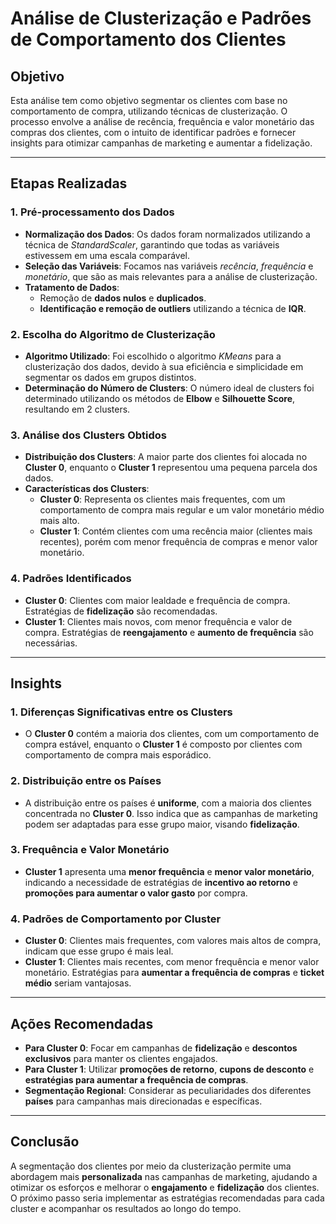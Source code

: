 # Análise de Clusterização e Padrões de Comportamento dos Clientes

## Objetivo

Esta análise tem como objetivo segmentar os clientes com base no comportamento de compra, utilizando técnicas de clusterização. O processo envolve a análise de recência, frequência e valor monetário das compras dos clientes, com o intuito de identificar padrões e fornecer insights para otimizar campanhas de marketing e aumentar a fidelização.

---

## Etapas Realizadas

### 1. Pré-processamento dos Dados
- **Normalização dos Dados**: Os dados foram normalizados utilizando a técnica de *StandardScaler*, garantindo que todas as variáveis estivessem em uma escala comparável.
- **Seleção das Variáveis**: Focamos nas variáveis *recência*, *frequência* e *monetário*, que são as mais relevantes para a análise de clusterização.
- **Tratamento de Dados**:
    - Remoção de **dados nulos** e **duplicados**.
    - **Identificação e remoção de outliers** utilizando a técnica de **IQR**.

### 2. Escolha do Algoritmo de Clusterização
- **Algoritmo Utilizado**: Foi escolhido o algoritmo *KMeans* para a clusterização dos dados, devido à sua eficiência e simplicidade em segmentar os dados em grupos distintos.
- **Determinação do Número de Clusters**: O número ideal de clusters foi determinado utilizando os métodos de **Elbow** e **Silhouette Score**, resultando em 2 clusters.

### 3. Análise dos Clusters Obtidos
- **Distribuição dos Clusters**: A maior parte dos clientes foi alocada no **Cluster 0**, enquanto o **Cluster 1** representou uma pequena parcela dos dados.
- **Características dos Clusters**:
    - **Cluster 0**: Representa os clientes mais frequentes, com um comportamento de compra mais regular e um valor monetário médio mais alto.
    - **Cluster 1**: Contém clientes com uma recência maior (clientes mais recentes), porém com menor frequência de compras e menor valor monetário.

### 4. Padrões Identificados
- **Cluster 0**: Clientes com maior lealdade e frequência de compra. Estratégias de **fidelização** são recomendadas.
- **Cluster 1**: Clientes mais novos, com menor frequência e valor de compra. Estratégias de **reengajamento** e **aumento de frequência** são necessárias.

---

## Insights

### 1. Diferenças Significativas entre os Clusters
- O **Cluster 0** contém a maioria dos clientes, com um comportamento de compra estável, enquanto o **Cluster 1** é composto por clientes com comportamento de compra mais esporádico.

### 2. Distribuição entre os Países
- A distribuição entre os países é **uniforme**, com a maioria dos clientes concentrada no **Cluster 0**. Isso indica que as campanhas de marketing podem ser adaptadas para esse grupo maior, visando **fidelização**.

### 3. Frequência e Valor Monetário
- **Cluster 1** apresenta uma **menor frequência** e **menor valor monetário**, indicando a necessidade de estratégias de **incentivo ao retorno** e **promoções para aumentar o valor gasto** por compra.

### 4. Padrões de Comportamento por Cluster
- **Cluster 0**: Clientes mais frequentes, com valores mais altos de compra, indicam que esse grupo é mais leal.
- **Cluster 1**: Clientes mais recentes, com menor frequência e menor valor monetário. Estratégias para **aumentar a frequência de compras** e **ticket médio** seriam vantajosas.

---

## Ações Recomendadas

- **Para Cluster 0**: Focar em campanhas de **fidelização** e **descontos exclusivos** para manter os clientes engajados.
- **Para Cluster 1**: Utilizar **promoções de retorno**, **cupons de desconto** e **estratégias para aumentar a frequência de compras**.
- **Segmentação Regional**: Considerar as peculiaridades dos diferentes **países** para campanhas mais direcionadas e específicas.

---

## Conclusão

A segmentação dos clientes por meio da clusterização permite uma abordagem mais **personalizada** nas campanhas de marketing, ajudando a otimizar os esforços e melhorar o **engajamento** e **fidelização** dos clientes. O próximo passo seria implementar as estratégias recomendadas para cada cluster e acompanhar os resultados ao longo do tempo.
